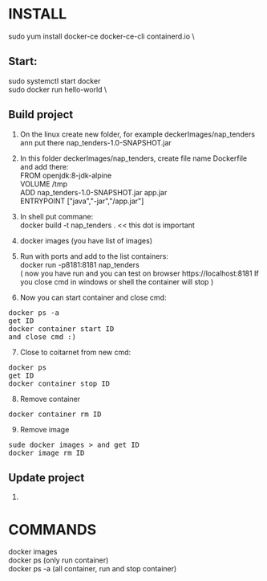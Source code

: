 # INSTALL
sudo yum install docker-ce docker-ce-cli containerd.io \
## Start:
sudo systemctl start docker \
sudo docker run hello-world \

## Build project
1. On the linux create new folder, for example deckerImages/nap_tenders ann put there nap_tenders-1.0-SNAPSHOT.jar
2. In this folder deckerImages/nap_tenders, create file name Dockerfile and add there: \
FROM openjdk:8-jdk-alpine \
VOLUME /tmp \
ADD nap_tenders-1.0-SNAPSHOT.jar app.jar \
ENTRYPOINT ["java","-jar","/app.jar"]

3. In shell put commane: \
docker build -t nap_tenders . << this dot is important 

4. docker images (you have list of images)
5. Run with ports and add to the list containers: \
docker run -p8181:8181 nap_tenders \
( now you have run and you can test on browser https://localhost:8181 If you close cmd in windows or shell the container will stop )
6. Now you can start container and close cmd: 
<pre>
docker ps -a 
get ID 
docker container start ID 
and close cmd :) 
</pre>
7. Close to coitarnet from new cmd: 
<pre>
docker ps 
get ID 
docker container stop ID 
</pre>

8. Remove container
<pre>
docker container rm ID
</pre>

9. Remove image
<pre>
sude docker images > and get ID
docker image rm ID
</pre>

## Update project 
1.

# COMMANDS
docker images \
docker ps (only run container) \
docker ps -a (all container, run and stop container)

